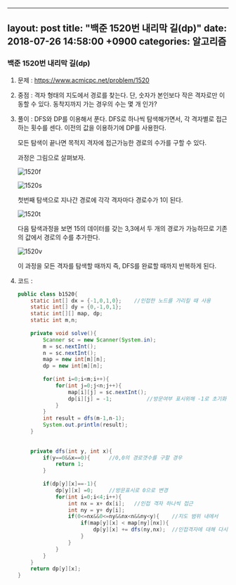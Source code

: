 
---
layout: post
title:  "백준 1520번 내리막 길(dp)"
date:   2018-07-26 14:58:00 +0900
categories: 알고리즘
---


### 백준 1520번 내리막 길(dp)

1. 문제 : https://www.acmicpc.net/problem/1520

2. 중점 : 격자 형태의 지도에서 경로를 찾는다. 단, 숫자가 본인보다 작은 격자로만 이동할 수 있다. 동착지까지 가는 경우의 수는 몇 개 인가? 

3. 풀이 :  DFS와 DP를 이용해서 푼다. DFS로 하나씩 탐색해가면서, 각 격자별로 접근하는 횟수를 센다. 이전의 값을 이용하기에 DP를 사용한다.

   모든 탐색이 끝나면 목적지 격자에 접근가능한 경로의 수가를 구할 수 있다.

   과정은 그림으로 살펴보자.

   ![1520f](C:\Users\msi\Documents\GitHub\girafaa.github.io\_posts\img\algorithm\1520f.PNG)

   ![1520s](C:\Users\msi\Documents\GitHub\girafaa.github.io\_posts\img\algorithm\1520s.PNG)

   첫번째 탐색으로 지나간 경로에 각각 격자마다 경로수가 1이 된다.

   ![1520t](C:\Users\msi\Documents\GitHub\girafaa.github.io\_posts\img\algorithm\1520t.PNG)

   다음 탐색과정을 보면 15의 데이터를 갖는 3,3에서 두 개의 경로가 가능하므로 기존의 값에서 경로의 수를 추가한다. 

   ![1520v](C:\Users\msi\Documents\GitHub\girafaa.github.io\_posts\img\algorithm\1520v.png)

   이 과정을 모든 격자를 탐색할 때까지 즉, DFS를 완료할 때까지 반복하게 된다. 

4. 코드 : 

   ```java
   public class b1520{
       static int[] dx = {-1,0,1,0};	//인접한 노드를 가리킬 때 사용
       static int[] dy = {0,-1,0,1};
       static int[][] map, dp;
       static int m,n;
       
       private void solve(){
           Scanner sc = new Scanner(System.in);
           m = sc.nextInt();
           n = sc.nextInt();
           map = new int[m][n];
           dp = new int[m][n];
           
           for(int i=0;i<m;i++){
               for(int j=0;j<n;j++){
                   map[i][j] = sc.nextInt();
                   dp[i][j] = -1;			//방문여부 표시위해 -1로 초기화
               }
           }
           int result = dfs(m-1,n-1);
           System.out.println(result);
       }
       
       
       private dfs(int y, int x){
           if(y==0&&x==0){		//0,0의 경로갯수를 구할 경우
               return 1;
           }
           
           if(dp[y][x]==-1){
               dp[y][x] =0;		//방문표시로 0으로 변경
               for(int i=0;i<4;i++){
                   int nx = x+ dx[i];	//인접 격자 하나씩 접근
                   int ny = y+ dy[i];
                   if(0<=nx&&0<=ny&&nx<n&&ny<y){	//지도 범위 내에서
                       if(map[y][x] < map[ny][nx]){
                           dp[y][x] += dfs(ny,nx);	//인접격자에 대해 다시 탐색(재귀)
                       }
                   }
               }
           }
       }
       return dp[y][x];
   }
   ```

   

